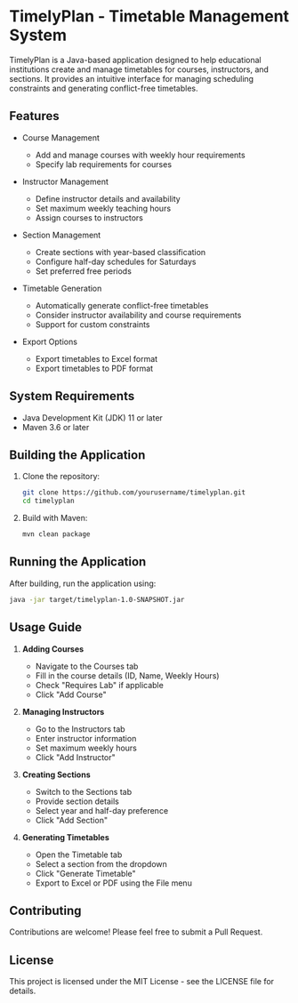  # TimelyPlan - Timetable Management System

TimelyPlan is a Java-based application designed to help educational institutions create and manage timetables for courses, instructors, and sections. It provides an intuitive interface for managing scheduling constraints and generating conflict-free timetables.

## Features

- Course Management
  - Add and manage courses with weekly hour requirements
  - Specify lab requirements for courses

- Instructor Management
  - Define instructor details and availability
  - Set maximum weekly teaching hours
  - Assign courses to instructors

- Section Management
  - Create sections with year-based classification
  - Configure half-day schedules for Saturdays
  - Set preferred free periods

- Timetable Generation
  - Automatically generate conflict-free timetables
  - Consider instructor availability and course requirements
  - Support for custom constraints

- Export Options
  - Export timetables to Excel format
  - Export timetables to PDF format

## System Requirements

- Java Development Kit (JDK) 11 or later
- Maven 3.6 or later

## Building the Application

1. Clone the repository:
   ```bash
   git clone https://github.com/yourusername/timelyplan.git
   cd timelyplan
   ```

2. Build with Maven:
   ```bash
   mvn clean package
   ```

## Running the Application

After building, run the application using:

```bash
java -jar target/timelyplan-1.0-SNAPSHOT.jar
```

## Usage Guide

1. **Adding Courses**
   - Navigate to the Courses tab
   - Fill in the course details (ID, Name, Weekly Hours)
   - Check "Requires Lab" if applicable
   - Click "Add Course"

2. **Managing Instructors**
   - Go to the Instructors tab
   - Enter instructor information
   - Set maximum weekly hours
   - Click "Add Instructor"

3. **Creating Sections**
   - Switch to the Sections tab
   - Provide section details
   - Select year and half-day preference
   - Click "Add Section"

4. **Generating Timetables**
   - Open the Timetable tab
   - Select a section from the dropdown
   - Click "Generate Timetable"
   - Export to Excel or PDF using the File menu

## Contributing

Contributions are welcome! Please feel free to submit a Pull Request.

## License

This project is licensed under the MIT License - see the LICENSE file for details.